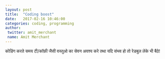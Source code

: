 ```yaml
---
layout: post
title:  "Coding boost"
date:   2017-02-16 10:46:00
categories: coding, programming
author:
 twitter: amit_merchant
 name: Amit Merchant
---
```


कोडिंग करते समय टी/कॉफ़ी जैसी वस्तुओ का सेवन अवश्य करे तथा यदि संभव हो तो रेडबुल लेके भी बैठे!

